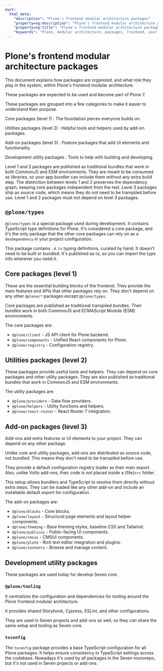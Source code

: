 ```yaml
---
myst:
  html_meta:
    "description": "Plone's frontend modular architecture packages"
    "property=og:description": "Plone's frontend modular architecture packages"
    "property=og:title": "Plone's frontend modular architecture packages"
    "keywords": "Plone, modular architecture, packages, frontend, user interface, conceptual guide"
---
```


# Plone's frontend modular architecture packages

This document explains how packages are organized, and what role they play in the system, within Plone's frontend modular architecture.

These packages are expected to be used and become part of Plone 7.

These packages are grouped into a few categories to make it easier to understand their purpose.

Core packages (level 1)
:   The foundation pieces everyone builds on.

Utilities packages (level 2)
:   Helpful tools and helpers used by add-on packages.

Add-on packages (level 3)
:   Feature packages that add UI elements and functionality.

Development utility packages
:   Tools to help with building and developing.

Level 1 and 2 packages are published as traditional bundles that work in both CommonJS and ESM environments.
They are meant to be consumed as libraries, so your app bundler can include them without any extra build step.
The distinction between levels 1 and 2 preserves the dependency graph, keeping core packages independent from the rest.
Level 3 packages ship as source code, which means they do not need to be transpiled before use.
Level 1 and 2 packages must not depend on level 3 packages.

## `@plone/types`

`@plone/types` is a special package used during development.
It contains TypeScript type definitions for Plone.
It's considered a core package, and it's the only package that the other core packages can rely on as a `devDependency` in your project configuration.

This package contains `.d.ts` typing definitions, curated by hand.
It doesn't need to be built or bundled.
It's published as-is, so you can import the type info wherever you need it.

## Core packages (level 1)

These are the essential building blocks of the frontend.
They provide the main features and APIs that other packages rely on.
They don't depend on any other `@plone/*` packages except `@plone/types`.

Core packages are published as traditional transpiled bundles.
Their bundles work in both CommonJS and ECMAScript Module (ESM) environments.

The core packages are:
- `@plone/client` - JS API client for Plone backend.
- `@plone/components` - Unified React components for Plone.
- `@plone/registry` - Configuration registry.


## Utilities packages (level 2)

These packages provide useful tools and helpers.
They can depend on core packages and other utility packages.
They are also published as traditional bundles that work in CommonJS and ESM environments.

The utility packages are:
- `@plone/providers` - Data flow providers.
- `@plone/helpers` - Utility functions and helpers.
- `@plone/react-router` - React Router 7 integration.


## Add-on packages (level 3)

Add-ons add extra features or UI elements to your project.
They can depend on any other package.

Unlike core and utility packages, add-ons are distributed as source code, not bundled.
This means they don't need to be transpiled before use.

They provide a default configuration registry loader as their main export.
Also, unlike Volto add-ons, their code is _not_ placed inside a {file}`src` folder.

This setup allows bundlers and TypeScript to resolve them directly without extra steps.
They can be loaded like any other add-on and include an installable default export for configuration.

The add-on packages are:
- `@plone/blocks` - Core blocks.
- `@plone/layout` - Structural page elements and layout helper components.
- `@plone/theming` - Base theming styles, baseline CSS and Tailwind.
- `@plone/publicui` - Public-facing UI components.
- `@plone/cmsui` - CMSUI components.
- `@plone/plate` - Rich text editor integration and plugins.
- `@plone/contents` - Browse and manage content.

## Development utility packages

These packages are used today for develop Seven core.

### `@plone/tooling`

It centralizes the configuration and dependencies for tooling around the Plone frontend modular architecture.

It provides shared Storybook, Cypress, ESLint, and other configurations.

They are used in Seven projects and add-ons as well, so they can share the same setup and tooling as Seven core.

### `tsconfig`

The `tsconfig` package provides a base TypeScript configuration for all Plone packages.
It helps ensure consistency in TypeScript settings across the codebase.
Nowadays it's used by all packages in the Seven monorepo, but it's not used in Seven projects or add-ons.
